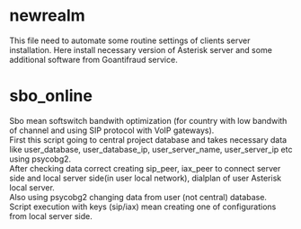 # newrealm
This file need to automate some routine settings of clients server installation.
Here install necessary version of Asterisk server and some additional software from Goantifraud service.

# sbo_online <br>
Sbo mean softswitch bandwith optimization (for country with low bandwith of channel and using SIP protocol with VoIP gateways). <br>
First this script going to central project database and takes necessary data like user_database, user_database_ip, user_server_name, user_server_ip etc using psycobg2. <br> After checking data correct creating sip_peer, iax_peer to connect server side and local server side(in user local network), dialplan of user Asterisk local server. <br>
Also using psycobg2 changing data from user (not central) database. <br>
Script execution with keys (sip/iax) mean creating one of configurations from local server side. <br>
